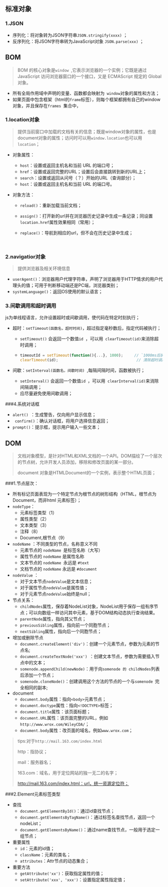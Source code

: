 ## 标准对象

### 1.JSON

- 序列化：将对象转为JSON字符串`JSON.stringify(xxxx)` ；
- 反序列化：将JSON字符串转为JavaScript对象 `JSON.parse(xxx)` ；

## BOM

> BOM 的核心对象是`window `,它表示浏览器的一个实例；它既是通过 JavaScript 访问浏览器窗口的一个接口，又是 ECMAScript 规定的 Global 对象。

- 所有全局作用域中声明的变量、函数都会映射为` window`对象的属性和方法；
- 如果页面中包含框架（html的`frame`标签），则每个框架都拥有自己的window对象，并且保存在`frames `集合中，

### 1.location对象

> 提供当前窗口中加载的文档有关的信息；既是window对象的属性，也是document对象的属性；访问时可以用`window.location`也可以用`location`；

- 对象属性：

  - `host`：设置或返回主机名和当前 URL 的端口号；
  - `href`：设置或返回完整的URL；设置后会直接跳转到新的URL上；
  - `search`：设置或返回从问号（？）开始的URL（查询部分）；
  - `host`：设置或返回主机名和当前 URL 的端口号。

- 对象方法：

  - `reload()`：重新加载当前文档；

  - `assign()`：打开新的url并在浏览器历史记录中生成一条记录；同设置`location.href`属性效果相同（常用）；

  - `replace()`：导航到相应的url，但不会在历史记录中生成；

    ​

### 2.navigatior对象

> 提供浏览器及相关环境信息

- `userAgent()`：浏览器用户代理字符串，声明了浏览器用于HTTP情求的用户代理头的值；可用于判断移动端还是PC端，浏览器类别；
- `systemLanguage()`：返回OS使用的默认语言；

### 3.间歇调用和超时调用

js为单线程语言，允许设置超时或间歇调用，使代码在特定时刻执行；

- 超时：`setTimeout(函数名，超时时间)`，超过指定毫秒数后，指定代码被执行；

  - `setTimeout()` 会返回一个数值`id `，可以用` clearTimeout(id)`来消除超时调用；

  - ```js
    timeoutId = setTimeout(function(){...}, 1000);     // `1000ms后执行匿名函数
    clearTimeout(id);									// 清除超时调用
    ```

- 间歇：`setInterval(函数名，间歇时间) `,每隔间隔时间，函数被执行；

  - `setInterval()` 会返回一个数值`id `，可以用` clearInterval(id)`来消除间隔调用；
  - 应尽量避免使用间歇调用；

###4.系统对话框

- `alert() `：生成警告，仅向用户显示信息；
- ` confirm()`：确认对话框，将用户选择信息返回；
- `prompt()`：提示框，提示用户输入一些文本；

## DOM

> 文档对象模型，是针对HTML和XML文档的一个API。DOM描绘了一个层次的节点树，允许开发人员添加，移除和修改页面的某一部分。
>
> document 对象是HTMLDocument的一个实例，表示整个HTML页面；

###1.节点层次：

- 所有标记页面表现为一个特定节点为根节点的树形结构（HTML，根节点为Document，而非html 元素标签）；
- `nodeType`：
  - 元素标签类型（1）
  - 属性类型（2）
  - 文本类型（3）
  - 注释（8）
  - Document,根节点（9）
- `nodeName` ：不同类型的节点，名称意义不同
  - 元素节点的 `nodeName `是标签名称（大写）
  - 属性节点的 `nodeName` 是属性名称
  - 文本节点的 `nodeName `永远是 `#text `
  - 文档节点的 `nodeName` 永远是 `#document `
- `nodeValue` ：
  - 对于文本节点`nodeValue`是文本信息；
  - 对于属性节点`nodeValue`是属性值；
  - 对于元素节点`nodeValue`始终是null；
- 节点关系：
  - `childNodes`属性，保存着NodeList对象，NodeList用于保存一组有序节点；可以向数组一样访问其中元素，基于DOM结构动态执行查询结果。
  - `parentNode`属性，指向其父节点；
  - `previousSibling`属性，指向前一个同胞节点；
  - `nextSibling`属性，指向后一个同胞节点；
- 增加或删除节点
  - `document.createElement('div')`：创建一个元素节点，参数为元素的节点名;
  - `document.createTextNode('xxx') `：创建文本节点，参数为需要插入节点中的文本；
  - `somenode.appendChild(newNode)`：用于向`somenode 的 childNodes`列表后添加一个节点；
  - `somenode.cloneNode()`：创建调用这个方法的节点的一个与`somenode `完全相同的副本;
- document
  - `document.body`属性：指向`<body>`元素节点；
  - `document.doctype`属性：指向`<!DOCTYPE>`标签；
  - `document.title`属性：该页面标题；
  - `document.URL`属性：该页面完整的URL，例如`http://www.wrox.com/WileyCDA/`；
  - `document.body`属性：改页面的域名，例如`www.wrox.com`；

> tips:对于`http://mail.163.com/index.html`
>
> http：指协议；
>
> mail：服务器名；
>
> 163.com：域名，用于定位网站的独一无二的名字；
>
> http://mail.163.com/index.html：url，统一资源定位符；

###2.Element元素标签类型

- 查找
  - `document.getElementById()`：通过id查找节点；
  - `document.getElementsByTagName()`：通过标签名查找节点，返回一个nodeList；
  - `document.getElementsByName()`：通过name查找节点，一般用于选定一组节点；
- 重要属性
  - `id`：元素的id值；
  - `className`：元素的类名；
  - `attributes`：Attr节点的动态集合；
- 重要方法
  - `getAttribute('xx')`：获取指定属性的值；
  - `setAttribute('xxx', 'xxx')`：设置指定属性指定值；